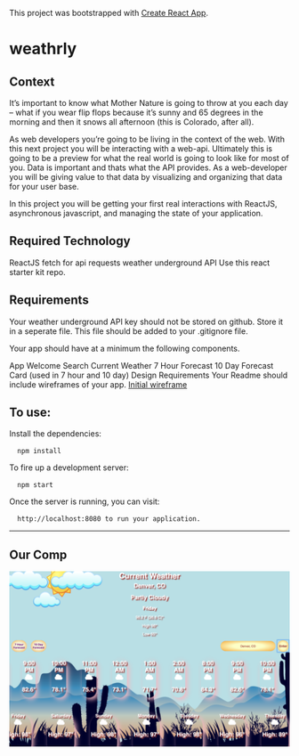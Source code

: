 This project was bootstrapped with [Create React App](https://github.com/facebookincubator/create-react-app).

# weathrly
## Context
It’s important to know what Mother Nature is going to throw at you each day – what if you wear flip flops because it’s sunny and 65 degrees in the morning and then it snows all afternoon (this is Colorado, after all).

As web developers you’re going to be living in the context of the web. With this next project you will be interacting with a web-api. Ultimately this is going to be a preview for what the real world is going to look like for most of you. Data is important and thats what the API provides. As a web-developer you will be giving value to that data by visualizing and organizing that data for your user base.

In this project you will be getting your first real interactions with ReactJS, asynchronous javascript, and managing the state of your application.

## Required Technology
ReactJS
fetch for api requests
weather underground API
Use this react starter kit repo.

## Requirements
Your weather underground API key should not be stored on github. Store it in a seperate file. This file should be added to your .gitignore file.

Your app should have at a minimum the following components.

App
Welcome
Search
Current Weather
7 Hour Forecast
10 Day Forecast
Card (used in 7 hour and 10 day)
Design Requirements
Your Readme should include wireframes of your app.
[Initial wireframe](https://github.com/TwirlingGoddess/Weatherly/blob/master/Image%20uploaded%20from%20iOS.jpg)

## To use:

Install the dependencies:

      npm install

To fire up a development server:

      npm start

Once the server is running, you can visit:

      http://localhost:8080 to run your application.

***

## Our Comp
![cards idea for weathrly wireframe](https://github.com/TwirlingGoddess/WEATHRLY/blob/master/Screen%20Shot%202018-07-06%20at%206.19.29%20PM.png)
